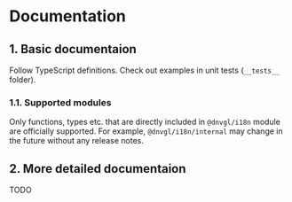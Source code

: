 # Documentation

## 1. Basic documentaion
Follow TypeScript definitions. Check out examples in unit tests (`__tests__` folder).

### 1.1. Supported modules
Only functions, types etc. that are directly included in `@dnvgl/i18n` module are officially supported. For example, `@dnvgl/i18n/internal` may change in the future without any release notes.

## 2. More detailed documentaion
TODO